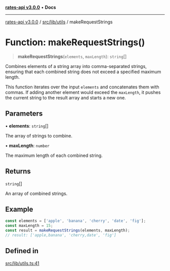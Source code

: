 [**rates-api v3.0.0**](../../../../README.md) • **Docs**

***

[rates-api v3.0.0](../../../../modules.md) / [src/lib/utils](../README.md) / makeRequestStrings

# Function: makeRequestStrings()

> **makeRequestStrings**(`elements`, `maxLength`): `string`[]

Combines elements of a string array into comma-separated strings, ensuring that each combined string does not exceed a specified maximum length.

This function iterates over the input `elements` and concatenates them with commas.
If adding another element would exceed the `maxLength`, it pushes the current string to the result array and starts a new one.

## Parameters

• **elements**: `string`[]

The array of strings to combine.

• **maxLength**: `number`

The maximum length of each combined string.

## Returns

`string`[]

An array of combined strings.

## Example

```typescript
const elements = ['apple', 'banana', 'cherry', 'date', 'fig'];
const maxLength = 15;
const result = makeRequestStrings(elements, maxLength);
// result: ['apple,banana', 'cherry,date', 'fig']
```

## Defined in

[src/lib/utils.ts:41](https://github.com/ZelCore-io/rates-api/blob/691ee3db71a277710156f53a41c1ecb57cce5d58/src/lib/utils.ts#L41)
